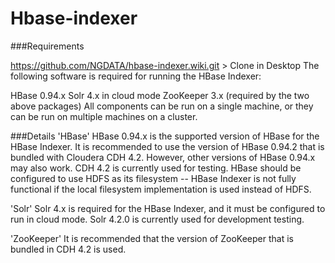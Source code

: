 Hbase-indexer
============
###Requirements

https://github.com/NGDATA/hbase-indexer.wiki.git > 
Clone in Desktop
The following software is required for running the HBase Indexer:

HBase 0.94.x
Solr 4.x in cloud mode
ZooKeeper 3.x (required by the two above packages)
All components can be run on a single machine, or they can be run on multiple machines on a cluster.

###Details
'HBase'
HBase 0.94.x is the supported version of HBase for the HBase Indexer. It is recommended to use the version of HBase 0.94.2 that is bundled with Cloudera CDH 4.2. However, other versions of HBase 0.94.x may also work. CDH 4.2 is currently used for testing.
HBase should be configured to use HDFS as its filesystem -- HBase Indexer is not fully functional if the local filesystem implementation is used instead of HDFS.

'Solr'
Solr 4.x is required for the HBase Indexer, and it must be configured to run in cloud mode. Solr 4.2.0 is currently used for development testing.

'ZooKeeper'
It is recommended that the version of ZooKeeper that is bundled in CDH 4.2 is used.
